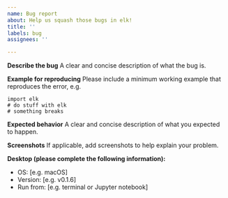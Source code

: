 ```yaml
---
name: Bug report
about: Help us squash those bugs in elk!
title: ''
labels: bug
assignees: ''

---
```


**Describe the bug**
A clear and concise description of what the bug is.

**Example for reproducing**
Please include a minimum working example that reproduces the error, e.g.
```
import elk
# do stuff with elk
# something breaks
```

**Expected behavior**
A clear and concise description of what you expected to happen.

**Screenshots**
If applicable, add screenshots to help explain your problem.

**Desktop (please complete the following information):**
 - OS: [e.g. macOS]
 - Version: [e.g. v0.1.6]
 - Run from: [e.g. terminal or Jupyter notebook]

